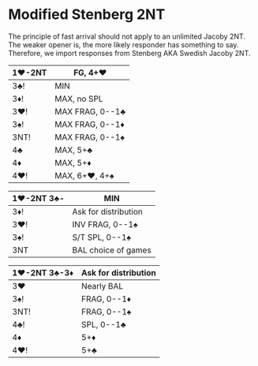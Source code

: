 # Modified Stenberg 2NT

The principle of fast arrival should not apply to an unlimited Jacoby 2NT.
The weaker opener is, the more likely responder has something to say.
Therefore, we import responses from Stenberg AKA Swedish Jacoby 2NT.

| 1♥-2NT | FG, 4+♥ |
|--------|---------|
| 3♣!    | MIN
| 3♦!    | MAX, no SPL
| 3♥!    | MAX FRAG, 0--1♣
| 3♠!    | MAX FRAG, 0--1♦
| 3NT!   | MAX FRAG, 0--1♠
| 4♣     | MAX, 5+♣
| 4♦     | MAX, 5+♦
| 4♥!    | MAX, 6+♥, 4+♠

| 1♥-2NT 3♣- | MIN |
|------------|-----|
| 3♦!        | Ask for distribution
| 3♥!        | INV FRAG, 0--1♠
| 3♠!        | S/T SPL, 0--1♠
| 3NT        | BAL choice of games

| 1♥-2NT 3♣-3♦ | Ask for distribution |
|--------------|----------------------|
| 3♥           | Nearly BAL           |
| 3♠!          | FRAG, 0--1♦          |
| 3NT!         | FRAG, 0--1♠          |
| 4♣!          | SPL, 0--1♣           |
| 4♦           | 5+♦                  |
| 4♥!          | 5+♣                  |
